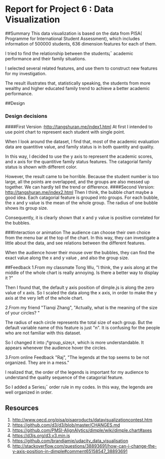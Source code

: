 # Report for Project 6 : Data Visualization
##Summary
This data visualization is based on the data from PISA( Programme for International Student Assessment), which includes information of 500000 students, 636 dimension features for each of them.

I tried to find the relationship between the students¡¯ academic performance and their family situations. 

I selected several related features, and use them to construct new features for my investigation.

The result illustrates that, statistically speaking, the students from more wealthy and higher educated family trend to achieve a better academic performance.

##Design
### Design decisions
####First Version :http://tangshuran.me/index1.html
At first I intended to use point chart to represent each student with single point. 

When I look around the dataset, I find that, most of the academic evaluation data are quantitive value, and family status is in both quantity and quality.

In this way, I decided to use the y axis to represent the academic scores, and x axis for the quantitive family status features. The catagorial family status is shown with different color. 

However, the result came to be horrible. Because the student number is too large, all the points are overlapped, and the groups are also messed up together. We can hardly tell the trend or difference.
####Second Version: http://tangshuran.me/index2.html
Then I think, the bubble chart maybe a good idea. Each catagorial feature is grouped into groups. For each bubble, the x and y value is the mean of the whole group. The radius of one bubble shows its group size.

Consequently, it is clearly shown that x and y value is positive correlated for the bubbles.

###Interaction or animation
The audience can choose their own choice from the menu bar at the top of the chart. In this way, they can investigate a little about the data, and see relations between the different features.

When the audience hover their mouse over the bubbles, they can find the exact value along the x and y value , and also the group size.


##Feedback
1.From my classmate Tong Wu, "I think, the y axis along at the middle of the whole chart is really annoying. Is there a better way to display it ?"


Then I found that, the default y axis position of dimple.js is along the zero value of x axis.
So I scaled the data along the x axis, in order to make the y axis at the very left of the whole chart.

2.From my friend  "Tianqi Zhang", "Actually, what is the meaning of the size of your circles? "

The radius of each circle represents the total size of each group. But the default variable name of this feature is just "n". It is confusing for the people who are not familiar with this dataset.

So I changed it into ¡°group_size¡±, which is more understandable. It appears whenever  the audience hover the circles.

3.From online Feedback "Raj", "The legends at the top seems to be not organized. They are in a mess."

I realized that, the order of the legends is important for my audience to understand the quality sequence of the catagorial feature.

So I added a Series¡¯ order rule in my codes. In this way, the legends are well organized in order.

## Resources
1.	http://www.oecd.org/pisa/pisaproducts/datavisualizationcontest.htm
2.	https://github.com/d3/d3/blob/master/CHANGES.md
3.	https://github.com/PMSI-AlignAlytics/dimple/wiki/dimple.chart#axes
4.	https://d3js.org/d3.v3.min.js
5.	https://github.com/brandjamie/udacity_data_visualisation
6.	http://stackoverflow.com/questions/38893691/how-can-i-change-the-y-axis-position-in-dimple#comment65158547_38893691
